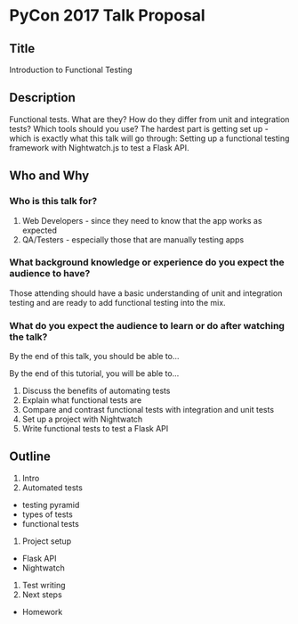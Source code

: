 # PyCon 2017 Talk Proposal

## Title

Introduction to Functional Testing

## Description

Functional tests. What are they? How do they differ from unit and integration tests? Which tools should you use? The hardest part is getting set up - which is exactly what this talk will go through: Setting up a functional testing framework with Nightwatch.js to test a Flask API.

## Who and Why

### Who is this talk for?

1. Web Developers - since they need to know that the app works as expected
1. QA/Testers - especially those that are manually testing apps

### What background knowledge or experience do you expect the audience to have?

Those attending should have a basic understanding of unit and integration testing and are ready to add functional testing into the mix.

### What do you expect the audience to learn or do after watching the talk?

By the end of this talk, you should be able to...

By the end of this tutorial, you will be able to…

1. Discuss the benefits of automating tests
1. Explain what functional tests are
1. Compare and contrast functional tests with integration and unit tests
1. Set up a project with Nightwatch
1. Write functional tests to test a Flask API

## Outline

1. Intro
1. Automated tests
  - testing pyramid
  - types of tests
  - functional tests
1. Project setup
  - Flask API
  - Nightwatch
1. Test writing
1. Next steps
  - Homework

